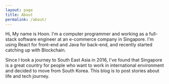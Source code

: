 ```yaml
---
layout: page
title: About
permalink: /about/
---
```


Hi, My name is Hoon. I'm a computer programmer and working as a full-stack software engineer at an e-commerce company in Singapore. I'm using React for front-end and Java for back-end, and recently started catching up with Blockchain.

Since I took a journey to South East Asia in 2016, I've found that Singapore is a great country for people who want to work in international environment and decided to move from South Korea. This blog is to post stories about life and tech journey.
